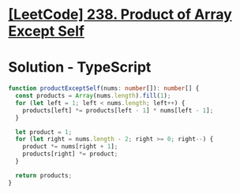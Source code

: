 # [[LeetCode] 238. Product of Array Except Self](https://leetcode.com/problems/product-of-array-except-self/description)

# Solution - TypeScript

```typescript
function productExceptSelf(nums: number[]): number[] {
  const products = Array(nums.length).fill(1);
  for (let left = 1; left < nums.length; left++) {
    products[left] *= products[left - 1] * nums[left - 1];
  }

  let product = 1;
  for (let right = nums.length - 2; right >= 0; right--) {
    product *= nums[right + 1];
    products[right] *= product;
  }

  return products;
}
```
